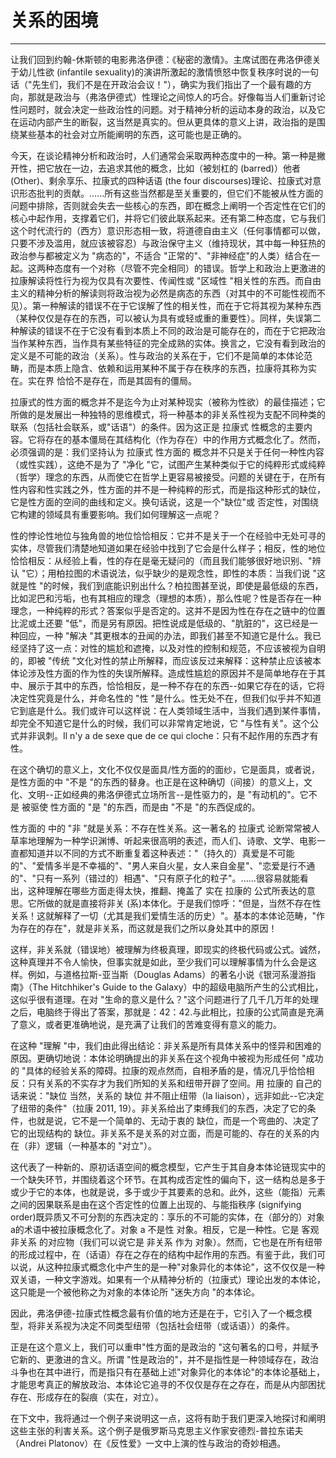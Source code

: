 # 关系的困境

------

让我们回到约翰-休斯顿的电影弗洛伊德：《秘密的激情》。主席试图在弗洛伊德关于幼儿性欲 (infantile sexuality)的演讲所激起的激情愤怒中恢复秩序时说的一句话（"先生们，我们不是在开政治会议！"），确实为我们指出了一个最有趣的方向，那就是政治与（弗洛伊德式）性理论之间惊人的巧合。好像每当人们重新讨论性问题时，就会决定一些政治性的问题。对于精神分析的运动本身的政治，以及它在运动内部产生的断裂，这当然是真实的。但从更具体的意义上讲，政治指的是围绕某些基本的社会对立所能阐明的东西，这可能也是正确的。

今天，在谈论精神分析和政治时，人们通常会采取两种态度中的一种。第一种是撇开性，把它放在一边，去追求其他的概念，比如（被划杠的 (barred)）他者 (Other)、剩余享乐、拉康式的四种话语 (the four discourses)理论、拉康式对意识形态批判的贡献。......所有这些当然都是至关重要的，但它们不能被从性方面的问题中排除，否则就会失去一些核心的东西，即在概念上阐明一个否定性在它们的核心中起作用，支撑着它们，并将它们彼此联系起来。还有第二种态度，它与我们这个时代流行的（西方）意识形态相一致，将道德自由主义（任何事情都可以做，只要不涉及滥用，就应该被容忍）与政治保守主义（维持现状，其中每一种狂热的政治参与都被定义为 "病态的"，不适合 "正常的"、"非神经症"的人类）结合在一起。这两种态度有一个对称（尽管不完全相同）的错误。哲学上和政治上更激进的拉康解读将性行为视为仅具有次要性、传闻性或 "区域性 "相关性的东西。而自由主义的精神分析的解读则将政治视为必然是病态的东西（对其中的不可能性视而不见）。第一种解读的错误不在于它误解了性的相关性，而在于它将其视为某种东西（某种仅仅是存在的东西，可以被认为具有或轻或重的重要性）。同样，失误第二种解读的错误不在于它没有看到本质上不同的政治是可能存在的，而在于它把政治当作某种东西，当作具有某些特征的完全成熟的实体。换言之，它没有看到政治的定义是不可能的政治（关系）。性与政治的关系在于，它们不是简单的本体论范畴，而是本质上隐含、依赖和运用某种不属于存在秩序的东西，拉康将其称为实在。实在界 恰恰不是存在，而是其固有的僵局。

拉康式的性方面的概念并不是迄今为止对某种现实（被称为性欲）的最佳描述；它所做的是发展出一种独特的思维模式，将一种基本的非关系性视为支配不同种类的联系（包括社会联系，或"话语"）的条件。因为这正是 拉康式 性概念的主要内容。它将存在的基本僵局在其结构化（作为存在）中的作用方式概念化了。然而，必须强调的是：我们坚持认为 拉康式 性方面的 概念并不只是关于任何一种性内容（或性实践），这绝不是为了 "净化 "它，试图产生某种类似于它的纯粹形式或纯粹（哲学）理念的东西，从而使它在哲学上更容易被接受。问题的关键在于，在所有性内容和性实践之外，性方面的并不是一种纯粹的形式，而是指这种形式的缺位，它是性方面的空间的曲线和定义。换句话说，这是一个"缺位"或 否定性，对围绕它构建的领域具有重要影响。我们如何理解这一点呢？

性的悖论性地位与独角兽的地位恰恰相反：它并不是关于一个在经验中无处可寻的实体，尽管我们清楚地知道如果在经验中找到了它会是什么样子；相反，性的地位恰恰相反：从经验上看，性的存在是毫无疑问的（而且我们能够很好地识别、"辨认 "它）；用柏拉图的术语说法，似乎缺少的是观念性，即性的本质：当我们说 "这就是性 "的时候，我们到底能识别出什么？柏拉图甚至说，即使是最低级的东西，比如泥巴和污垢，也有其相应的理念（理想的本质），那么性呢？性是否存在一种理念，一种纯粹的形式？答案似乎是否定的。这并不是因为性在存在之链中的位置比泥或土还要 "低"，而是另有原因。把性说成是低级的、"肮脏的"，这已经是一种回应，一种 "解决 "其更根本的丑闻的办法，即我们甚至不知道它是什么。我已经坚持了这一点：对性的尴尬和遮掩，以及对性的控制和规范，不应该被视为自明的，即被 "传统 "文化对性的禁止所解释，而应该反过来解释：这种禁止应该被本体论涉及性方面的作为性的失误所解释。造成性尴尬的原因并不是简单地存在于其中、展示于其中的东西，恰恰相反，是一种不存在的东西--如果它存在的话，它将决定性究竟是什么，并命名性的 "性 "是什么。性无处不在，但我们似乎并不知道它到底是什么。我们或许可以这样说：在人类领域生活中，当我们遇到某件事情，却完全不知道它是什么的时候，我们可以非常肯定地说，它 "与性有关"。这个公式并非讽刺。Il n'y a de sexe que de ce qui cloche：只有不起作用的东西才有性。

在这个确切的意义上，文化不仅仅是面具/性方面的的面纱，它是面具，或者说，是性方面的中 "不是 "的东西的替身。也正是在这种确切（间接）的意义上，文化、文明--正如经典的弗洛伊德式立场所言--是性驱力的，是 "有动机的"。它不是 被驱使 性方面的 "是 "的东西，而是由 "不是 "的东西促成的。

性方面的 中的 "非 "就是关系：不存在性关系。这一著名的 拉康式 论断常常被人草率地理解为一种学识渊博、听起来很高明的表述，而人们、诗歌、文学、电影一直都知道并以不同的方式不断重复着这种表述："（持久的）真爱是不可能的"、"爱情多半是不幸福的"、"男人来自火星，女人来自金星"、"恋爱是行不通的"、"只有一系列（错过的）相遇"、"只有原子化的粒子"。......很容易就能看出，这种理解在哪些方面走得太快，推翻、掩盖了 实在 拉康的 公式所表达的意思。它所做的就是直接将非关 (系)本体化。于是我们惊呼："但是，当然不存在性关系！这就解释了一切（尤其是我们爱情生活的历史）"。基本的本体论范畴，"作为存在的存在"，就是非关系，而这就是我们之所以身处其中的原因！

这样，非关系就（错误地）被理解为终极真理，即现实的终极代码或公式。诚然，这种真理并不令人愉快，但事实就是如此，至少我们可以理解事情为什么会是这样。例如，与道格拉斯-亚当斯（Douglas Adams）的著名小说《银河系漫游指南》（The Hitchhiker's Guide to the Galaxy）中的超级电脑所产生的公式相比，这似乎很有道理。在对 "生命的意义是什么？"这个问题进行了几千几万年的处理之后，电脑终于得出了答案，那就是：42：42.与此相比，拉康的公式简直是充满了意义，或者更准确地说，是充满了让我们的苦难变得有意义的能力。

在这种 "理解 "中，我们由此得出结论：非关系是所有具体关系中的怪异和困难的原因。更确切地说：本体论明确提出的非关系在这个视角中被视为形成任何 "成功的 "具体的经验关系的障碍。拉康的观点然而，自相矛盾的是，情况几乎恰恰相反：只有关系的不实存才为我们所知的关系和纽带开辟了空间。用 拉康的 自己的话来说："缺位 当然，关系的 缺位 并不阻止纽带（la liaison），远非如此--它决定了纽带的条件"（拉康 2011, 19）。非关系给出了束缚我们的东西，决定了它的条件，也就是说，它不是一个简单的、无动于衷的 缺位，而是一个弯曲的、决定了它的出现结构的 缺位。非关系不是关系的对立面，而是可能的、存在的关系的内在（非）逻辑（一种基本的 "对立"）。

这代表了一种新的、原初话语空间的概念模型，它产生于其自身本体论链现实中的一个缺失环节，并围绕着这个环节。在其构成否定性的偏向下，这一结构总是多于或少于它的本体，也就是说，多于或少于其要素的总和。此外，这些（能指）元素之间的因果联系是由在这个否定性的位置上出现的、与能指秩序 (signifying order)既异质又不可分割的东西决定的：享乐的不可能的实体，在（部分的）对象 a的术语中被拉康概念化了。对象 a 不是性 对象。相反，它是一种性。它是 客观 非关系 的对应物（我们可以说它是 非关系 作为 对象）。然而，它也是在所有纽带的形成过程中，在（话语）存在之存在的结构中起作用的东西。有鉴于此，我们可以说，从这种拉康式概念化中产生的是一种"对象异化的本体论"，这不仅仅是一种双关语，一种文字游戏。如果有一个从精神分析的（拉康式）理论出发的本体论，这只能是一个被他称之为对象的本体论所 "迷失方向 "的本体论。

因此，弗洛伊德-拉康式性概念最有价值的地方还是在于，它引入了一个概念模型，将非关系视为决定不同类型纽带（包括社会纽带（或话语））的条件。

正是在这个意义上，我们可以重申"性方面的是政治的 "这句著名的口号，并赋予它新的、更激进的含义。所谓 "性是政治的"，并不是指性是一种领域存在，政治斗争也在其中进行，而是指只有在基础上述"对象异化的本体论"的本体论基础上，才能思考真正的解放政治、本体论它追寻的不仅仅是存在之存在，而是从内部困扰存在、形成存在的裂痕（实在，对立）。

在下文中，我将通过一个例子来说明这一点，这将有助于我们更深入地探讨和阐明这些主张的利害关系。这个例子是俄罗斯马克思主义作家安德烈-普拉东诺夫（Andrei Platonov）在《反性爱》一文中上演的性与政治的奇妙相遇。